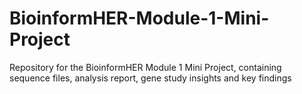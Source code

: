 # BioinformHER-Module-1-Mini-Project
Repository for the BioinformHER Module 1 Mini Project, containing sequence files, analysis report, gene study insights and key findings
